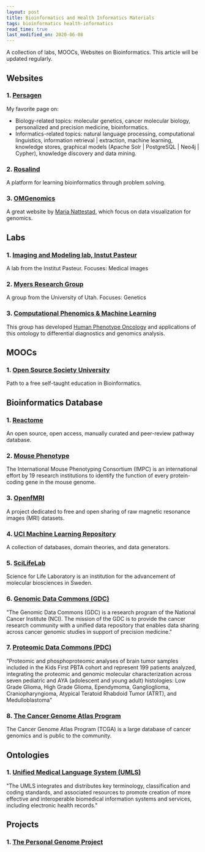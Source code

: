 ```yaml
---
layout: post
title: Bioinformatics and Health Informatics Materials
tags: bioinformatics health-informatics
read_time: true
last_modified_on: 2020-06-08
---
```


A collection of labs, MOOCs, Websites on Bioinformatics. This article will be updated regularly.

## Websites
### 1. [Persagen](http://persagen.com/)
My favorite page on: 
* Biology-related topics: molecular genetics, cancer molecular biology, personalized and precision medicine, bioinformatics.
* Informatics-related topics: natural language processing, computational linguistics, information retrieval | extraction,
 machine learning, knowledge stores, graphical models (Apache Solr | PostgreSQL | Neo4j | Cypher), 
 knowledge discovery and data mining.

### 2. [Rosalind](http://rosalind.info/about/)
 A platform for learning bioinformatics through problem solving.
 
### 3. [OMGenomics](http://omgenomics.com/)
 A great website by [Maria Nattestad](https://github.com/MariaNattestad), which focus on data visualization for genomics. 

## Labs
### 1. [Imaging and Modeling lab, Instut Pasteur](https://github.com/imodpasteur)
A lab from the Institut Pasteur. Focuses: Medical images 
### 2. [Myers Research Group](https://github.com/MyersResearchGroup)
A group from the University of Utah. Focuses: Genetics
### 3. [Computational Phenomics & Machine Learning](https://github.com/Phenomics)
This group has developed [Human Phenotype Oncology](https://hpo.jax.org/app/) and applications of this ontology to differential diagnostics and genomics analysis.

## MOOCs
### 1. [Open Source Society University](https://github.com/ossu/bioinformatics)
Path to a free self-taught education in Bioinformatics.

## Bioinformatics Database
### 1. [Reactome](https://reactome.org/what-is-reactome)
An open source, open access, manually curated and peer-review pathway database.
### 2. [Mouse Phenotype](https://www.mousephenotype.org/)
The International Mouse Phenotyping Consortium (IMPC) is an international effort by 19 research institutions to
identify the function of every protein-coding gene in the mouse genome.
### 3. [OpenfMRI](https://openfmri.org/)
A project dedicated to free and open sharing of raw magnetic resonance images (MRI) datasets.
### 4. [UCI Machine Learning Repository](http://archive.ics.uci.edu/ml/datasets)
A collection of databases, domain theories, and data generators.
### 5. [SciLifeLab](https://www.scilifelab.se/about-us/)
Science for Life Laboratory is an institution for the advancement of molecular biosciences in Sweden.
### 6. [Genomic Data Commons (GDC)](https://gdc.cancer.gov/about-gdc/contributed-genomic-data-cancer-research/clinical-proteomic-tumor-analysis-consortium-cptac)
"The Genomic Data Commons (GDC) is a research program of the National Cancer Institute (NCI).
The mission of the GDC is to provide the cancer research community with a unified data repository that enables data sharing across cancer genomic studies in support of precision medicine."
### 7. [Proteomic Data Commons (PDC)](https://proteomics.cancer.gov/news_and_announcements/proteomics-pediatric-brain-cancer-pilot-study-released-pdc)
"Proteomic and phosphoproteomic analyses of brain tumor samples included in the Kids First PBTA cohort and represent 199 patients analyzed, integrating the proteomic and genomic molecular characterization across seven pediatric and AYA (adolescent and young adult) histologies: Low Grade Glioma, High Grade Glioma, Ependymoma, Ganglioglioma, Craniopharyngioma, Atypical Teratoid Rhabdoid Tumor (ATRT), and Medulloblastoma"
### 8. [The Cancer Genome Atlas Program](https://www.cancer.gov/about-nci/organization/ccg/research/structural-genomics/tcga)
The Cancer Genome Atlas Program (TCGA) is a large database of cancer genomics and is public to the community.

## Ontologies
### 1. [Unified Medical Language System (UMLS)](https://www.nlm.nih.gov/research/umls/index.html)
"The UMLS integrates and distributes key terminology, classification and coding standards, and associated resources to 
promote creation of more effective and interoperable biomedical information systems and services, including electronic health records."

## Projects
### 1. [The Personal Genome Project](https://www.personalgenomes.org/#about)






